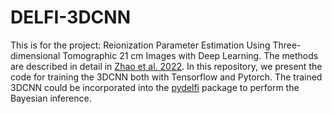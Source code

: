 # DELFI-3DCNN
This is for the project: Reionization Parameter Estimation Using Three-dimensional Tomographic 21 cm Images with Deep Learning. The methods are described in detail in [Zhao et al. 2022](https://arxiv.org/abs/2105.03344). In this repository, we present the code for training the 3DCNN both with Tensorflow and Pytorch. The trained 3DCNN could be incorporated into the [pydelfi](https://github.com/justinalsing/pydelfi) package to perform the Bayesian inference. 

